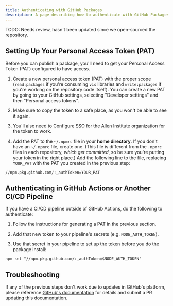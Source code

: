 ```yaml
---
title: Authenticating with GitHub Packages
description: A page describing how to authenticate with GitHub Packages.
---
```


TODO: Needs review, hasn't been updated since we open-sourced the repository.

## Setting Up Your Personal Access Token (PAT)

Before you can publish a package, you'll need to get your Personal Access Token (PAT) configured to have access.

1. Create a new personal access token (PAT) with the proper scope (`read:packages` if you're consuming `vis` libraries and `write:packages` if you're working on the repository code itself). You can create a new PAT by going to your GitHub settings, selecting "Developer settings" and then "Personal access tokens".

2. Make sure to copy the token to a safe place, as you won't be able to see it again.

3. You'll also need to Configure SSO for the Allen Institute organization for the token to work.

4. Add the PAT to the `~/.npmrc` file in your **home directory**. If you don't have an `~/.npmrc` file, create one. (This file is different from the `.npmrc` files in each repository, _which get committed_, so be sure you're putting your token in the right place.) Add the following line to the file, replacing `YOUR_PAT` with the PAT you created in the previous step:

```
//npm.pkg.github.com/:_authToken=YOUR_PAT
```

## Authenticating in GitHub Actions or Another CI/CD Pipeline

If you have a CI/CD pipeline outside of GitHub Actions, do the following to authenticate:

1. Follow the instructions for generating a PAT in the previous section.

2. Add that new token to your pipeline's secrets (e.g. `NODE_AUTH_TOKEN`).

3. Use that secret in your pipeline to set up the token before you do the package install:

```
npm set "//npm.pkg.github.com/:_authToken=$NODE_AUTH_TOKEN"
```

## Troubleshooting

If any of the previous steps don't work due to updates in GitHub's platform, please reference [GitHub's documentation](https://docs.github.com/en/packages/working-with-a-github-packages-registry/working-with-the-npm-registry) for details and submit a PR updating this documentation.
